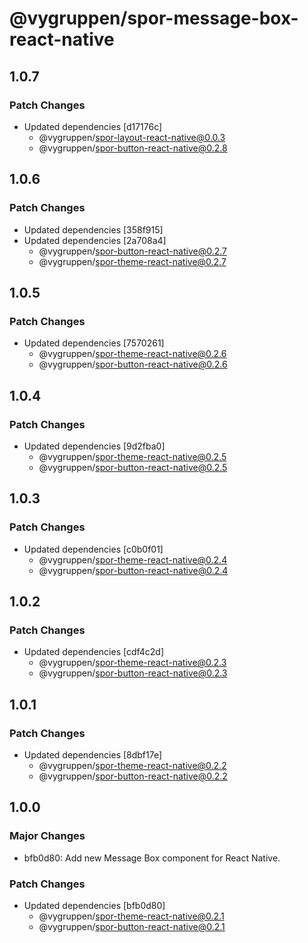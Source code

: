 # @vygruppen/spor-message-box-react-native

## 1.0.7

### Patch Changes

- Updated dependencies [d17176c]
  - @vygruppen/spor-layout-react-native@0.0.3
  - @vygruppen/spor-button-react-native@0.2.8

## 1.0.6

### Patch Changes

- Updated dependencies [358f915]
- Updated dependencies [2a708a4]
  - @vygruppen/spor-button-react-native@0.2.7
  - @vygruppen/spor-theme-react-native@0.2.7

## 1.0.5

### Patch Changes

- Updated dependencies [7570261]
  - @vygruppen/spor-theme-react-native@0.2.6
  - @vygruppen/spor-button-react-native@0.2.6

## 1.0.4

### Patch Changes

- Updated dependencies [9d2fba0]
  - @vygruppen/spor-theme-react-native@0.2.5
  - @vygruppen/spor-button-react-native@0.2.5

## 1.0.3

### Patch Changes

- Updated dependencies [c0b0f01]
  - @vygruppen/spor-theme-react-native@0.2.4
  - @vygruppen/spor-button-react-native@0.2.4

## 1.0.2

### Patch Changes

- Updated dependencies [cdf4c2d]
  - @vygruppen/spor-theme-react-native@0.2.3
  - @vygruppen/spor-button-react-native@0.2.3

## 1.0.1

### Patch Changes

- Updated dependencies [8dbf17e]
  - @vygruppen/spor-theme-react-native@0.2.2
  - @vygruppen/spor-button-react-native@0.2.2

## 1.0.0

### Major Changes

- bfb0d80: Add new Message Box component for React Native.

### Patch Changes

- Updated dependencies [bfb0d80]
  - @vygruppen/spor-theme-react-native@0.2.1
  - @vygruppen/spor-button-react-native@0.2.1

